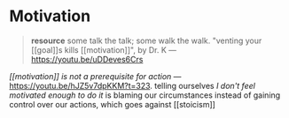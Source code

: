 # Motivation

> **resource** some talk the talk; some walk the walk. "venting your [[goal]]s kills [[motivation]]", by Dr. K &mdash; <https://youtu.be/uDDeves6Crs>

_[[motivation]] is not a prerequisite for action_ &mdash; <https://youtu.be/hJZ5v7dpKKM?t=323>. telling ourselves _I don't feel motivated enough to do it_ is blaming our circumstances instead of gaining control over our actions, which goes against [[stoicism]]
